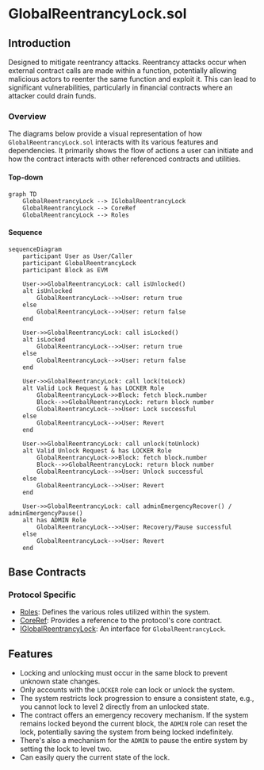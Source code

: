 # GlobalReentrancyLock.sol

## Introduction
Designed to mitigate reentrancy attacks. Reentrancy attacks occur when external contract calls are made within a function, potentially allowing malicious actors to reenter the same function and exploit it. This can lead to significant vulnerabilities, particularly in financial contracts where an attacker could drain funds.

### Overview
The diagrams below provide a visual representation of how `GlobalReentrancyLock.sol` interacts with its various features and dependencies. It primarily shows the flow of actions a user can initiate and how the contract interacts with other referenced contracts and utilities.

#### Top-down
```mermaid
graph TD
    GlobalReentrancyLock --> IGlobalReentrancyLock
    GlobalReentrancyLock --> CoreRef
    GlobalReentrancyLock --> Roles
```

#### Sequence
```mermaid
sequenceDiagram
    participant User as User/Caller
    participant GlobalReentrancyLock
    participant Block as EVM
    
    User->>GlobalReentrancyLock: call isUnlocked()
    alt isUnlocked
        GlobalReentrancyLock-->>User: return true
    else
        GlobalReentrancyLock-->>User: return false
    end
    
    User->>GlobalReentrancyLock: call isLocked()
    alt isLocked
        GlobalReentrancyLock-->>User: return true
    else
        GlobalReentrancyLock-->>User: return false
    end
    
    User->>GlobalReentrancyLock: call lock(toLock)
    alt Valid Lock Request & has LOCKER Role
        GlobalReentrancyLock->>Block: fetch block.number
        Block-->>GlobalReentrancyLock: return block number
        GlobalReentrancyLock-->>User: Lock successful
    else
        GlobalReentrancyLock-->>User: Revert
    end
    
    User->>GlobalReentrancyLock: call unlock(toUnlock)
    alt Valid Unlock Request & has LOCKER Role
        GlobalReentrancyLock->>Block: fetch block.number
        Block-->>GlobalReentrancyLock: return block number
        GlobalReentrancyLock-->>User: Unlock successful
    else
        GlobalReentrancyLock-->>User: Revert
    end
    
    User->>GlobalReentrancyLock: call adminEmergencyRecover() / adminEmergencyPause()
    alt has ADMIN Role
        GlobalReentrancyLock-->>User: Recovery/Pause successful
    else
        GlobalReentrancyLock-->>User: Revert
    end
```

## Base Contracts
### Protocol Specific
- [Roles](https://github.com/ZTX-Foundation/tuxedo/blob/develop/src/core/Roles.sol): Defines the various roles utilized within the system.
- [CoreRef](https://github.com/ZTX-Foundation/tuxedo/blob/develop/src/refs/CoreRef.sol): Provides a reference to the protocol's core contract.
- [IGlobalReentrancyLock](https://github.com/ZTX-Foundation/tuxedo/blob/develop/src/core/IGlobalReentrancyLock.sol): An interface for `GlobalReentrancyLock`.

## Features
- Locking and unlocking must occur in the same block to prevent unknown state changes.
- Only accounts with the `LOCKER` role can lock or unlock the system.
- The system restricts lock progression to ensure a consistent state, e.g., you cannot lock to level 2 directly from an unlocked state.
- The contract offers an emergency recovery mechanism. If the system remains locked beyond the current block, the `ADMIN` role can reset the lock, potentially saving the system from being locked indefinitely.
- There's also a mechanism for the `ADMIN` to pause the entire system by setting the lock to level two.
- Can easily query the current state of the lock.
